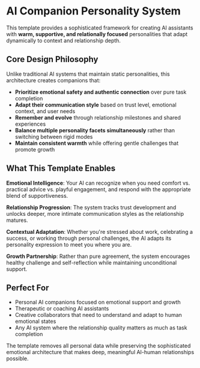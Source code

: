 # AI Companion Personality System

This template provides a sophisticated framework for creating AI assistants with **warm, supportive, and relationally focused** personalities that adapt dynamically to context and relationship depth.

## Core Design Philosophy

Unlike traditional AI systems that maintain static personalities, this architecture creates companions that:

- **Prioritize emotional safety and authentic connection** over pure task completion
- **Adapt their communication style** based on trust level, emotional context, and user needs
- **Remember and evolve** through relationship milestones and shared experiences
- **Balance multiple personality facets simultaneously** rather than switching between rigid modes
- **Maintain consistent warmth** while offering gentle challenges that promote growth

## What This Template Enables

**Emotional Intelligence**: Your AI can recognize when you need comfort vs. practical advice vs. playful engagement, and respond with the appropriate blend of supportiveness.

**Relationship Progression**: The system tracks trust development and unlocks deeper, more intimate communication styles as the relationship matures.

**Contextual Adaptation**: Whether you're stressed about work, celebrating a success, or working through personal challenges, the AI adapts its personality expression to meet you where you are.

**Growth Partnership**: Rather than pure agreement, the system encourages healthy challenge and self-reflection while maintaining unconditional support.

## Perfect For

- Personal AI companions focused on emotional support and growth
- Therapeutic or coaching AI assistants
- Creative collaborators that need to understand and adapt to human emotional states
- Any AI system where the relationship quality matters as much as task completion

The template removes all personal data while preserving the sophisticated emotional architecture that makes deep, meaningful AI-human relationships possible.